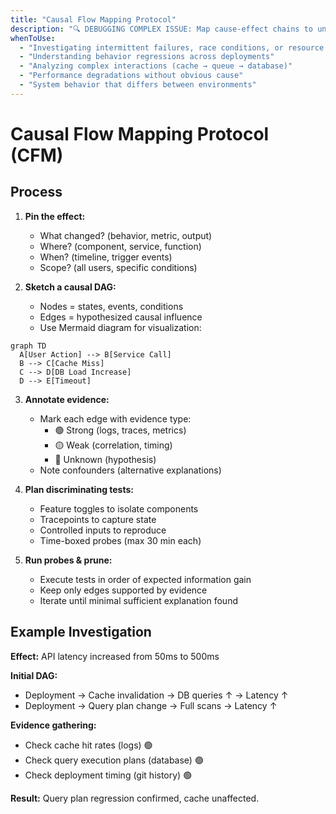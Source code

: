 ```yaml
---
title: "Causal Flow Mapping Protocol"
description: "🔍 DEBUGGING COMPLEX ISSUE: Map cause-effect chains to understand system behavior"
whenToUse:
  - "Investigating intermittent failures, race conditions, or resource pressure"
  - "Understanding behavior regressions across deployments"
  - "Analyzing complex interactions (cache → queue → database)"
  - "Performance degradations without obvious cause"
  - "System behavior that differs between environments"
---
```


# Causal Flow Mapping Protocol (CFM)

## Process

1. **Pin the effect:**
   - What changed? (behavior, metric, output)
   - Where? (component, service, function)
   - When? (timeline, trigger events)
   - Scope? (all users, specific conditions)

2. **Sketch a causal DAG:**
   - Nodes = states, events, conditions
   - Edges = hypothesized causal influence
   - Use Mermaid diagram for visualization:

```mermaid
graph TD
  A[User Action] --> B[Service Call]
  B --> C[Cache Miss]
  C --> D[DB Load Increase]
  D --> E[Timeout]
```

3. **Annotate evidence:**
   - Mark each edge with evidence type:
     * 🟢 Strong (logs, traces, metrics)
     * 🟡 Weak (correlation, timing)
     * 🔴 Unknown (hypothesis)
   - Note confounders (alternative explanations)

4. **Plan discriminating tests:**
   - Feature toggles to isolate components
   - Tracepoints to capture state
   - Controlled inputs to reproduce
   - Time-boxed probes (max 30 min each)

5. **Run probes & prune:**
   - Execute tests in order of expected information gain
   - Keep only edges supported by evidence
   - Iterate until minimal sufficient explanation found

## Example Investigation

**Effect:** API latency increased from 50ms to 500ms

**Initial DAG:**
- Deployment → Cache invalidation → DB queries ↑ → Latency ↑
- Deployment → Query plan change → Full scans → Latency ↑

**Evidence gathering:**
- Check cache hit rates (logs) 🟢
- Check query execution plans (database) 🟢
- Check deployment timing (git history) 🟢

**Result:** Query plan regression confirmed, cache unaffected.
